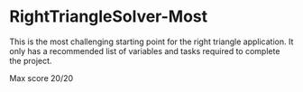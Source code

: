 # RightTriangleSolver-Most
 
This is the most challenging starting point for the right triangle application.  It only has a recommended list of variables and tasks required to complete the project.  

Max score 20/20
